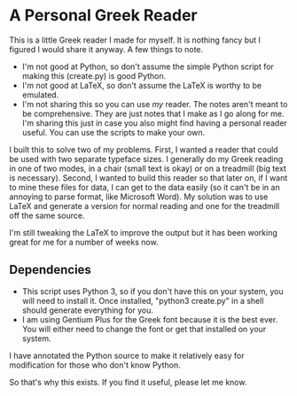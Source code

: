 # A Personal Greek Reader

This is a little Greek reader I made for myself. It is nothing fancy but I figured I would share it anyway. A few things to note.

*   I'm not good at Python, so don't assume the simple Python script for making this (create.py) is good Python.
*   I'm not good at LaTeX, so don't assume the LaTeX is worthy to be emulated.
*   I'm not sharing this so you can use *my* reader. The notes aren't meant to be comprehensive. They are just notes that I make as I go along for me. I'm sharing this just in case you also might find having a personal reader useful. You can use the scripts to make your own.

I built this to solve two of my problems. First, I wanted a reader that could be used with two separate typeface sizes. I generally do my Greek reading in one of two modes, in a chair (small text is okay) or on a treadmill (big text is necessary). Second, I wanted to build this reader so that later on, if I want to mine these files for data, I can get to the data easily (so it can't be in an annoying to parse format, like Microsoft Word). My solution was to use LaTeX and generate a version for normal reading and one for the treadmill off the same source.

I'm still tweaking the LaTeX to improve the output but it has been working great for me for a number of weeks now.

## Dependencies

*   This script uses Python 3, so if you don't have this on your system, you will need to install it. Once installed, "python3 create.py" in a shell should generate everything for you.
*   I am using Gentium Plus for the Greek font because it is the best ever. You will either need to change the font or get that installed on your system.

I have annotated the Python source to make it relatively easy for modification for those who don't know Python.

So that's why this exists. If you find it useful, please let me know.
